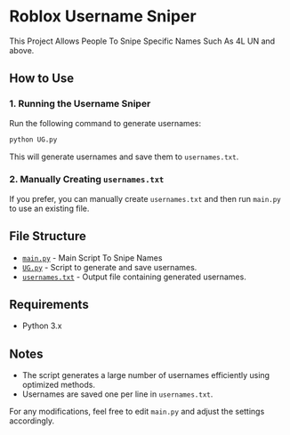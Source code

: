 # Roblox Username Sniper

This Project Allows People To Snipe Specific Names Such As 4L UN and above.

## How to Use

### 1. Running the Username Sniper
Run the following command to generate usernames:
```sh
python UG.py
```
This will generate usernames and save them to `usernames.txt`.

### 2. Manually Creating `usernames.txt`
If you prefer, you can manually create `usernames.txt` and then run `main.py` to use an existing file.

## File Structure
- [`main.py`](./main.py) - Main Script To Snipe Names
- [`UG.py`](./UG.py) - Script to generate and save usernames.
- [`usernames.txt`](./usernames.txt) - Output file containing generated usernames.

## Requirements
- Python 3.x

## Notes
- The script generates a large number of usernames efficiently using optimized methods.
- Usernames are saved one per line in `usernames.txt`.

For any modifications, feel free to edit `main.py` and adjust the settings accordingly.

